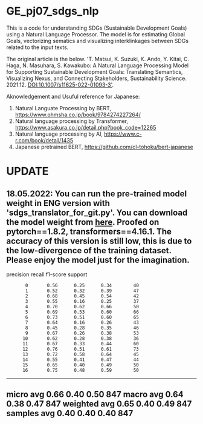 # GE_pj07_sdgs_nlp

This is a code for understanding SDGs (Sustainable Development Goals) using a Natural Language Processor.
The model is for estimating Global Goals, vectorizing sematics and visualizing interklinkages between SDGs related to the input texts.

The original article is the below.
'T. Matsui, K. Suzuki, K. Ando, Y. Kitai, C. Haga, N. Masuhara, S. Kawakubo: A Natural Language Processing Model for Supporting Sustainable Development Goals: Translating Semantics, Visualizing Nexus, and Connecting Stakeholders, Sustainability Science. 2021.12. <a href="https://link.springer.com/article/10.1007/s11625-022-01093-3">DOI:10.1007/s11625-022-01093-3'</a>.

Aknowledgement and Usuful reference for Japanese:
1. Natural Languate Processing by BERT, https://www.ohmsha.co.jp/book/9784274227264/
2. Natural language processing by Transformer, https://www.asakura.co.jp/detail.php?book_code=12265
3. Natural language processing by AI, https://www.c-r.com/book/detail/1435
4. Japanese pretrained BERT, https://github.com/cl-tohoku/bert-japanese

# UPDATE
18.05.2022: You can run the pre-trained model weight in ENG version with 'sdgs_translator_for_git.py'. You can download the model weight from <a href = "https://www.dropbox.com/s/wj7th9x8uqu01st/model_weight_gpu.pth?dl=0">here</a>. Proofed on pytorch==1.8.2, transformers==4.16.1.
The accuracy of this version is still low, this is due to the low-divergence of the training dataset. Please enjoy the model just for the imagination.
-----------------------------------------------------------------
  precision    recall  f1-score   support

           0       0.56      0.25      0.34        40
           1       0.52      0.32      0.39        47
           2       0.68      0.45      0.54        42
           3       0.55      0.16      0.25        37
           4       0.70      0.62      0.66        50
           5       0.69      0.53      0.60        66
           6       0.73      0.51      0.60        65
           7       0.64      0.16      0.26        43
           8       0.45      0.28      0.35        46
           9       0.67      0.26      0.38        53
          10       0.62      0.28      0.38        36
          11       0.67      0.33      0.44        60
          12       0.76      0.51      0.61        73
          13       0.72      0.58      0.64        45
          14       0.55      0.41      0.47        44
          15       0.65      0.40      0.49        50
          16       0.75      0.48      0.59        50
-----------------------------------------------------------------
   micro avg       0.66      0.40      0.50       847
   macro avg       0.64      0.38      0.47       847
weighted avg       0.65      0.40      0.49       847
 samples avg       0.40      0.40      0.40       847
 -----------------------------------------------------------------

